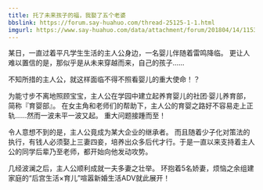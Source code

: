```yaml
---
title: 托了未来孩子的福，我娶了五个老婆
bbslink: https://forum.say-huahuo.com/thread-25125-1-1.html
imgurl: https://www.say-huahuo.com/data/attachment/forum/201804/14/115336dq2ehq0g2g6020gh.jpg
---
```


某日，一直过着平凡学生生活的主人公身边，一名婴儿伴随着雷鸣降临。
更让人难以置信的是，那似乎是从未来穿越而来，自己的孩子……

不知所措的主人公，就这样面临不得不照看婴儿的重大使命！？

为能寸步不离地照顾宝宝，主人公在学园中建立起养育婴儿的社团·婴儿养育部，简称『育婴部』。
在女主角和老师们的帮助下，主人公的育婴之路好不容易走上正轨……然而一波未平一波又起。
重大问题接踵而至！

令人意想不到的是，主人公竟成为某大企业的继承者。
而且随着少子化对策法的执行，有钱人必须娶上三妻四妾，培养出众多后代才行。于是一直以来支持着主人公的同学后辈乃至老师，都开始向他发动攻势。

几经波澜之后，主人公顺利成就一夫多妻之壮举。
环抱着5名娇妻，烦恼之余组建家庭的“后宫生活×育儿”喧嚣新婚生活ADV就此展开！<!--more-->
